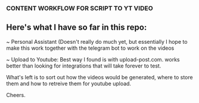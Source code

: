 ### CONTENT WORKFLOW FOR SCRIPT TO YT VIDEO

## Here's what I have so far in this repo: 

~ Personal Assistant (Doesn't really do much yet, but essentially I hope to make this work together with the telegram bot to work on the videos

~ Upload to Youtube: Best way I found is with upload-post.com. works better than looking for integrations that will take forever to test.

What's left is to sort out how the videos would be generated, where to store them and how to retreive them for youtube upload.

Cheers. 
